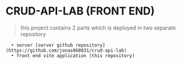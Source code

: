 # CRUD-API-LAB (FRONT END)

> this project contains 2 parts which is deployed in two separate repository
  ```
    • server [server github repository](https://github.com/jonas060831/crud-api-lab)
    • front end vite application (this repository)

  ```
